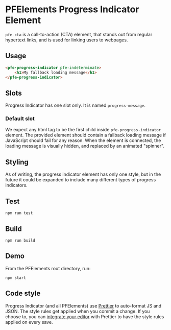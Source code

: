 # PFElements Progress Indicator Element

`pfe-cta` is a call-to-action (CTA) element, that stands out from regular hypertext links, and is used for linking users to webpages.

## Usage
```html
<pfe-progress-indicator pfe-indeterminate>
    <h1>My fallback loading message</h1>
</pfe-progress-indicator>
```

## Slots

Progress Indicator has one slot only. It is named `progress-message`.

### Default slot

We expect any html tag to be the first child inside `pfe-progress-indicator` element. The provided element should contain a fallback loading message if JavaScript should fail for any reason. When the element is connected, the loading message is visually hidden, and replaced by an animated "spinner".

## Styling

As of writing, the progress indicator element has only one style, but in the future it could be expanded to include many different types of progress indicators.

## Test

    npm run test

## Build

    npm run build

## Demo

From the PFElements root directory, run:

    npm start

## Code style

Progress Indicator (and all PFElements) use [Prettier][prettier] to auto-format JS and JSON. The style rules get applied when you commit a change. If you choose to, you can [integrate your editor][prettier-ed] with Prettier to have the style rules applied on every save.

[prettier]: https://github.com/prettier/prettier/
[prettier-ed]: https://prettier.io/docs/en/editors.html
[web-component-tester]: https://github.com/Polymer/web-component-tester
